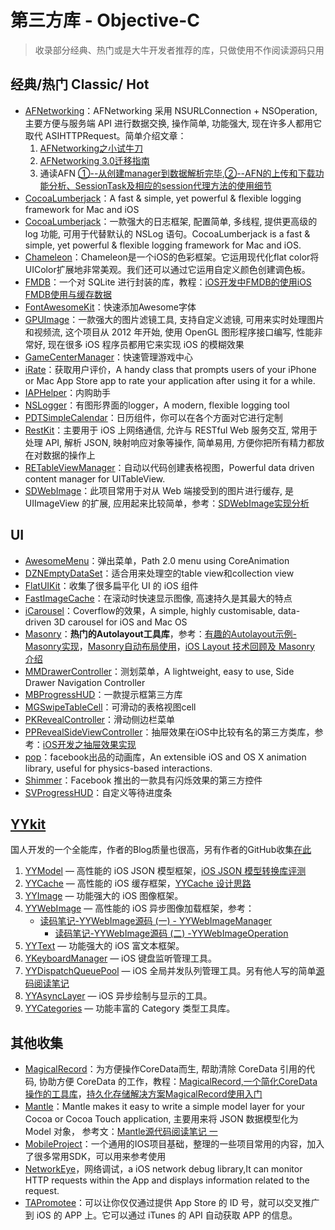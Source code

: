 # 第三方库 - Objective-C
> 收录部分经典、热门或是大牛开发者推荐的库，只做使用不作阅读源码只用

## 经典/热门 Classic/ Hot
- [AFNetworking][1]：AFNetworking 采用 NSURLConnection + NSOperation, 主要方便与服务端 API 进行数据交换, 操作简单, 功能强大, 现在许多人都用它取代 ASIHTTPRequest。简单介绍文章：
	1. [AFNetworking之小试牛刀][2]
	2. [AFNetworking 3.0迁移指南][3]
	3. 通读AFN [①--从创建manager到数据解析完毕][4],[②--AFN的上传和下载功能分析、SessionTask及相应的session代理方法的使用细节][5]
- [CocoaLumberjack][6]：A fast & simple, yet powerful & flexible logging framework for Mac and iOS
- [CocoaLumberjack][7]：一款强大的日志框架, 配置简单, 多线程, 提供更高级的 log 功能, 可用于代替默认的 NSLog 语句。CocoaLumberjack is a fast & simple, yet powerful & flexible logging framework for Mac and iOS.
- [Chameleon][8]：Chameleon是一个iOS的色彩框架。它运用现代化flat color将UIColor扩展地非常美观。我们还可以通过它运用自定义颜色创建调色板。
- [FMDB][9]：一个对 SQLite 进行封装的库，教程：[iOS开发中FMDB的使用][10][iOS FMDB使用与缓存数据][11]
- [FontAwesomeKit][12]：快速添加Awesome字体
- [GPUImage][13]：一款强大的图片滤镜工具, 支持自定义滤镜, 可用来实时处理图片和视频流, 这个项目从 2012 年开始, 使用 OpenGL 图形程序接口编写, 性能非常好, 现在很多 iOS 程序员都用它来实现 iOS 的模糊效果
- [GameCenterManager][14]：快速管理游戏中心
- [iRate][15]：获取用户评价，A handy class that prompts users of your iPhone or Mac App Store app to rate your application after using it for a while. 
- [IAPHelper][16]：内购助手
- [NSLogger][17]：有图形界面的logger，A modern, flexible logging tool
- [PDTSimpleCalendar][18]：日历组件，你可以在各个方面对它进行定制
- [RestKit][19]：主要用于 iOS 上网络通信, 允许与 RESTful Web 服务交互, 常用于处理 API, 解析 JSON, 映射响应对象等操作, 简单易用, 方便你把所有精力都放在对数据的操作上
- [RETableViewManager][20]：自动以代码创建表格视图，Powerful data driven content manager for UITableView.
- [SDWebImage][21]：此项目常用于对从 Web 端接受到的图片进行缓存, 是 UIImageView 的扩展, 应用起来比较简单，参考：[SDWebImage实现分析][22]


## UI
- [AwesomeMenu][23]：弹出菜单，Path 2.0 menu using CoreAnimation
- [DZNEmptyDataSet][24]：适合用来处理空的table view和collection view
- [FlatUIKit][25]：收集了很多扁平化 UI 的 iOS 组件
- [FastImageCache][26]：在滚动时快速显示图像, 高速持久是其最大的特点
- [iCarousel][27]：Coverflow的效果，A simple, highly customisable, data-driven 3D carousel for iOS and Mac OS
- [Masonry][28]：**热门的Autolayout工具库**，参考：[有趣的Autolayout示例-Masonry实现][29]，[Masonry自动布局使用][30]，[iOS Layout 技术回顾及 Masonry 介绍][31]
- [MMDrawerController][32]：测划菜单，A lightweight, easy to use, Side Drawer Navigation Controller
- [MBProgressHUD][33]：一款提示框第三方库
- [MGSwipeTableCell][34]：可滑动的表格视图cell
- [PKRevealController][35]：滑动侧边栏菜单
- [PPRevealSideViewController][36]：抽屉效果在iOS中比较有名的第三方类库，参考：[iOS开发之抽屉效果实现][37]
- [pop][38]：facebook出品的动画库，An extensible iOS and OS X animation library, useful for physics-based interactions.
- [Shimmer][39]：Facebook 推出的一款具有闪烁效果的第三方控件
- [SVProgressHUD][40]：自定义等待进度条


## [YYkit][41]
国人开发的一个全能库，作者的Blog质量也很高，另有作者的GitHub收集[在此][42]
1. [YYModel][43] — 高性能的 iOS JSON 模型框架，[iOS JSON 模型转换库评测][44]
2. [YYCache][45] — 高性能的 iOS 缓存框架，[YYCache 设计思路][46]
3. [YYImage][47] — 功能强大的 iOS 图像框架。
4. [YYWebImage][48] — 高性能的 iOS 异步图像加载框架，参考：
	- [读码笔记-YYWebImage源码 (一) - YYWebImageManager][49]
		- [读码笔记-YYWebImage源码 (二) -YYWebImageOperation][50]
5. [YYText][51] — 功能强大的 iOS 富文本框架。
6. [YKeyboardManager][52] — iOS 键盘监听管理工具。
7. [YYDispatchQueuePool][53] — iOS 全局并发队列管理工具。另有他人写的简单[源码阅读笔记][54]
8. [YYAsyncLayer][55] — iOS 异步绘制与显示的工具。
9. [YYCategories][56] — 功能丰富的 Category 类型工具库。


## 其他收集
- [MagicalRecord][57]：为方便操作CoreData而生, 帮助清除 CoreData 引用的代码, 协助方便 CoreData 的工作，教程：[MagicalRecord,一个简化CoreData操作的工具库][58]，[持久化存储解决方案MagicalRecord使用入门][59]
- [Mantle][60]：Mantle makes it easy to write a simple model layer for your Cocoa or Cocoa Touch application, 主要用来将 JSON 数据模型化为 Model 对象， 参考文：[Mantle源代码阅读笔记 一][61]
- [MobileProject][62]：一个通用的IOS项目基础，整理的一些项目常用的内容，加入了很多常用SDK，可以用来参考使用
- [NetworkEye][63]，网络调试，a iOS network debug library,It can monitor HTTP requests within the App and displays information related to the request.
- [TAPromotee][64]：可以让你仅仅通过提供 App Store 的 ID 号，就可以交叉推广到 iOS 的 APP 上。它可以通过 iTunes 的 API 自动获取 APP 的信息。

[1]:	https://github.com/AFNetworking/AFNetworking "AFNetworking"
[2]:	http://www.jianshu.com/p/8cc137ac26f0 "AFNetworking之小试牛刀"
[3]:	http://www.jianshu.com/p/047463a7ce9b "AFNetworking 3.0迁移指南"
[4]:	http://www.cnblogs.com/Mike-zh/p/5167017.html "通读AFN①--从创建manager到数据解析完毕"
[5]:	http://www.cnblogs.com/Mike-zh/p/5172389.html "通读AFN②--AFN的上传和下载功能分析、SessionTask及相应的session代理方法的使用细节"
[6]:	https://github.com/CocoaLumberjack/CocoaLumberjack "CocoaLumberjack"
[7]:	https://github.com/CocoaLumberjack/CocoaLumberjack "CocoaLumberjack"
[8]:	https://github.com/ViccAlexander/Chameleon "Chameleon"
[9]:	https://github.com/ccgus/fmdb "FMDB"
[10]:	http://www.cnblogs.com/jerehedu/p/5025950.html "iOS开发中FMDB的使用"
[11]:	http://www.jianshu.com/p/968c381cb7d7 "iOS FMDB使用与缓存数据"
[12]:	https://github.com/PrideChung/FontAwesomeKit "FontAwesomeKit"
[13]:	https://github.com/BradLarson/GPUImage "GPUImage"
[14]:	https://github.com/nihalahmed/GameCenterManager "GameCenterManager"
[15]:	https://github.com/nicklockwood/iRate "iRate"
[16]:	https://github.com/saturngod/IAPHelper "IAPHelper"
[17]:	https://github.com/fpillet/NSLogger "NSLogger"
[18]:	https://github.com/jivesoftware/PDTSimpleCalendar "PDTSimpleCalendar"
[19]:	https://github.com/RestKit/RestKit "RestKit"
[20]:	https://github.com/romaonthego/RETableViewManager "RETableViewManager"
[21]:	https://github.com/rs/SDWebImage "SDWebImage"
[22]:	http://southpeak.github.io/blog/2015/02/07/sourcecode-sdwebimage/ "SDWebImage实现分析"
[23]:	https://github.com/levey/AwesomeMenu "AwesomeMenu"
[24]:	https://github.com/dzenbot/DZNEmptyDataSet "DZNEmptyDataSet"
[25]:	https://github.com/Grouper/FlatUIKit "FlatUIKit"
[26]:	https://github.com/path/FastImageCache "FastImageCache"
[27]:	https://github.com/nicklockwood/iCarousel "iCarousel"
[28]:	https://github.com/SnapKit/Masonry "Masonry"
[29]:	http://tutuge.me/2015/05/23/autolayout-example-with-masonry/ "有趣的Autolayout示例-Masonry实现"
[30]:	http://www.cnblogs.com/salam/p/5054474.html "Masonry自动布局使用"
[31]:	http://www.taijicoder.com/2015/12/12/iOS-Layout-and-Masnory/ "iOS Layout 技术回顾及 Masonry 介绍"
[32]:	https://github.com/mutualmobile/MMDrawerController "MMDrawerController"
[33]:	https://github.com/jdg/MBProgressHUD "MBProgressHUD"
[34]:	https://github.com/MortimerGoro/MGSwipeTableCell "MGSwipeTableCell"
[35]:	https://github.com/pkluz/PKRevealController "PKRevealController"
[36]:	https://github.com/ipup/PPRevealSideViewController "PPRevealSideViewController"
[37]:	http://ios.jobbole.com/83402/ "iOS开发之抽屉效果实现"
[38]:	https://github.com/facebook/pop "pop"
[39]:	https://github.com/facebook/Shimmer "Shimmer"
[40]:	https://github.com/TransitApp/SVProgressHUD "SVProgressHUD"
[41]:	https://github.com/ibireme/YYKit
[42]:	http://github.ibireme.com/github/list/ios/#
[43]:	https://github.com/ibireme/YYModel
[44]:	http://blog.ibireme.com/2015/10/23/ios_model_framework_benchmark/ "iOS JSON 模型转换库评测"
[45]:	https://github.com/ibireme/YYCache
[46]:	http://blog.ibireme.com/2015/10/26/yycache/ "YYCache 设计思路"
[47]:	https://github.com/ibireme/YYImage
[48]:	https://github.com/ibireme/YYWebImage
[49]:	http://huangshaohua.cn/2015/12/29/du-ma-bi-ji-yywebimageyuan-ma/ "读码笔记-YYWebImage源码 (一) - YYWebImageManager"
[50]:	http://huangshaohua.cn/2016/01/02/du-ma-bi-ji-yywebimageyuan-ma-er-yywebimageoperation/ "读码笔记-YYWebImage源码 (二) -YYWebImageOperation"
[51]:	https://github.com/ibireme/YYText
[52]:	https://github.com/ibireme/YYKeyboardManager "YYKeyboardManager"
[53]:	https://github.com/ibireme/YYDispatchQueuePool "YYDispatchQueuePool"
[54]:	http://kittenyang.com/yydispatchqueuepool-learning-note/ "YYDispatchQueuePool 源码阅读笔记"
[55]:	https://github.com/ibireme/YYAsyncLayer "YYAsyncLayer"
[56]:	https://github.com/ibireme/YYCategories
[57]:	https://github.com/magicalpanda/MagicalRecord "MagicalRecord"
[58]:	http://segmentfault.com/a/1190000004132110 "MagicalRecord,一个简化CoreData操作的工具库"
[59]:	http://www.cocoachina.com/ios/20151214/14649.html
[60]:	https://github.com/Mantle/Mantle "Mantle"
[61]:	http://blog.csdn.net/colorapp/article/details/50277317 "Mantle源代码阅读笔记 一"
[62]:	https://github.com/wujunyang/MobileProject "MobileProject"
[63]:	https://github.com/coderyi/NetworkEye "NetworkEye"
[64]:	https://github.com/JanC/TAPromotee "TAPromotee"